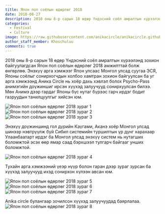 ```yaml
---
title: Япон поп соёлын өдөрлөг 2018
date: 2018-08-27
description: 2018 оны 8-р сарын 18 өдөр Үндэсний соёл амралтын хүрээлэнд зохион байгуулагдсан Япон поп соёлын өдөрлөг 2018 амжилттай болж өнгөрлөө. 
categories:
  - Festival
  - Culture
image: https://raw.githubusercontent.com/anikacircle/anikacircle.github.io/main/.images/Japan-Pop-Fest-2018-cover.jpg
author_staff_member: Khoschuluu
comments: true
---
```

2018 оны 8-р сарын 18 өдөр Үндэсний соёл амралтын хүрээлэнд зохион байгуулагдсан Япон поп соёлын өдөрлөг 2018 амжилттай болж өнгөрлөө. Энэхүү арга хэмжээг Япон улсаас Монгол улсад суугаа ЭСЯ, Японы соёлыг сонирхогчдын холбоо хамтран зохион байгуулсан ба уг арга хэмжээнд Аника Circle нь хоёр дахь хэвлэл болох Psycho-Pass анимэгийн доүжиншиг ирсэн хүүхэд залуучууд сонирхуулсан билээ.
Мөн Анимэ дээр гардаг Японы бүс нутаг бүрээс гарч ирдэг бодит газруудын танилцуулгыг хийсэн юм.

![Япон поп соёлын өдөрлөг 2018 зураг 1](https://raw.githubusercontent.com/anikacircle/anikacircle.github.io/main/.images/Japan-Pop-Fest-2018-photo-1.jpg)
![Япон поп соёлын өдөрлөг 2018 зураг 2](https://raw.githubusercontent.com/anikacircle/anikacircle.github.io/main/.images/Japan-Pop-Fest-2018-photo-2.jpg)
![Япон поп соёлын өдөрлөг 2018 зураг 3](https://raw.githubusercontent.com/anikacircle/anikacircle.github.io/main/.images/Japan-Pop-Fest-2018-photo-3.jpg)

Энэхүү доүжиншинд гол дүрийн Каүгами, Аканэ хоёр Монгол улсад шинээр нэвтрүүлж буй Сибил системийн туршилтын үр дүнг харахаар Улаанбаатарт ирдэг ба Монгол улсад энэхүү систем нь нутагших боломжтой эсэх өөр ямар саад бэрхшээл тулгарч байгааг унших боломжтой.

![Япон поп соёлын өдөрлөг 2018 зураг 4](https://raw.githubusercontent.com/anikacircle/anikacircle.github.io/main/.images/Japan-Pop-Fest-2018-photo-4.jpg)

Тухайн арга хэмжээний үеэр нүүр болон гаран дээр зураг зурсан ба хүүхэд залуучууд ихэд сонирхон хүлээн авсан юм.

![Япон поп соёлын өдөрлөг 2018 зураг 5](https://raw.githubusercontent.com/anikacircle/anikacircle.github.io/main/.images/Japan-Pop-Fest-2018-photo-5.jpg)
![Япон поп соёлын өдөрлөг 2018 зураг 6](https://raw.githubusercontent.com/anikacircle/anikacircle.github.io/main/.images/Japan-Pop-Fest-2018-photo-6.jpg)
![Япон поп соёлын өдөрлөг 2018 зураг 7](https://raw.githubusercontent.com/anikacircle/anikacircle.github.io/main/.images/Japan-Pop-Fest-2018-photo-7.jpg)

Anika circle булангаар зочилсон хүүхэд залуучуудад баярлалаа.
![Япон поп соёлын өдөрлөг 2018 зураг 8](https://raw.githubusercontent.com/anikacircle/anikacircle.github.io/main/.images/Japan-Pop-Fest-2018-photo-8.jpg)